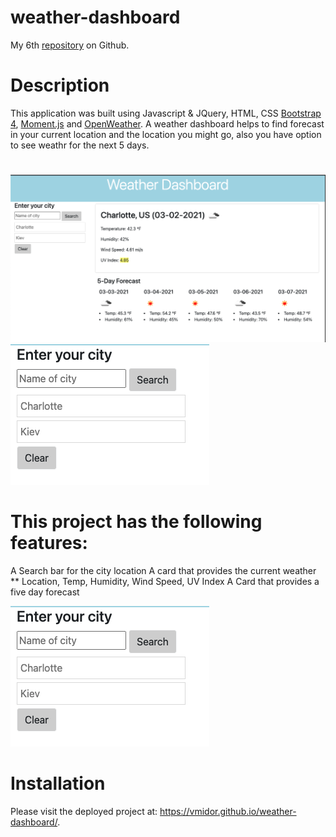 # weather-dashboard
My 6th [repository](https://github.com/vmidor/weather-dashboard) on Github.

# Description

This application was built using Javascript & JQuery, HTML, CSS [Bootstrap 4](https://getbootstrap.com/docs/4.0/getting-started/introduction/), [Moment.js](https://momentjs.com/) and [OpenWeather](https://openweathermap.org). A weather dashboard helps to find forecast in your current location and the location you might go, also you have option to see weathr for the next 5 days.
#
![screenshopt of the app](assets/Screenshot1.png)
![screenshopt of the app](assets/Screenshot3.png)


# This project has the following features:
A Search bar for the city location
A card that provides the current weather ** Location, Temp, Humidity, Wind Speed, UV Index
A Card that provides a five day forecast

![screenshopt of the app](assets/Screenshot3.png)

# Installation
Please visit the deployed project at: https://vmidor.github.io/weather-dashboard/.